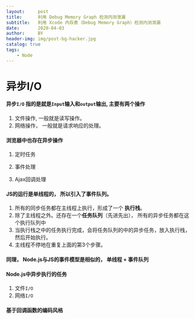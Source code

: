 ```yaml
---
layout:     post
title:      利用 Debug Memory Graph 检测内测泄漏
subtitle:   利用 Xcode 内存表（Debug Memory Graph）检测内测泄漏
date:       2020-04-03
author:     BY
header-img: img/post-bg-hacker.jpg
catalog: true
tags:
    - Node
---
```



# 异步I/O

####      异步`I/O` 指的是就是`Input`输入和`output`输出, 主要有两个操作

1.  文件操作, 一般就是读写操作。
2.  网络操作， 一般就是请求响应的处理。

####      浏览器中也存在异步操作

1. 定时任务

2. 事件处理

3. Ajax回调处理

   

####      JS的运行是单线程的， 所以引入了事件队列。

1. 所有的同步任务都在主线程上执行，形成了一个  **执行栈**。
2. 除了主线程之外。还存在一个**任务队列**（先进先出）， 所有的异步任务都在这个执行队列中
3. 当执行栈之中的任务执行完成，会将任务队列的中的异步任务，放入执行栈，然后开始执行。
4. 主线程不停地在重复上面的第3个步骤。

####     同理， Node.js与JS的事件模型是相似的， 单线程 + 事件队列



####     Node.js中异步执行的任务

1.  文件`I/O`
2.  网络`I/O`

####     基于回调函数的编码风格





